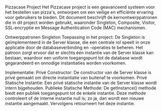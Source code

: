 Pizzacase Project
Het Pizzacase project is een geavanceerd systeem voor het bestellen van pizza's, ontworpen om een veilige en efficiënte ervaring voor gebruikers te bieden. Dit document beschrijft de kernontwerppatronen die in dit project worden gebruikt, waaronder Singleton, Composite, Visitor, SSL-encryptie en Message Authentication Code (MAC) mechanismen.

Ontwerppatronen
Singleton
Toepassing in het project:
De Singleton is geïmplementeerd in de Server klasse, die een centrale rol speelt in onze applicatie door de databaseverbinding en -operaties te beheren. Het patroon zorgt ervoor dat er slechts één instantie van de Server klasse kan bestaan, waardoor een uniform toegangspunt tot de database wordt gegarandeerd en onnodige instantiaties worden voorkomen.

Implementatie:
Privé Constructor: De constructor van de Server klasse is privé gemaakt om directe instantiatie van buitenaf te voorkomen.
Privé Statische Instantie: Een privé statische instantie van de Server klasse wordt intern bijgehouden.
Publieke Statische Methode: De getInstance() methode biedt een publiek toegangspunt tot de enkele instantie. Deze methode controleert of de interne instantie null is; zo ja, dan wordt een nieuwe instantie aangemaakt. Vervolgens retourneert het deze instantie.

